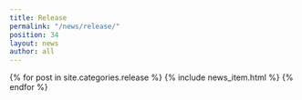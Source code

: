 ```yaml
---
title: Release
permalink: "/news/release/"
position: 34
layout: news
author: all
---
```


{% for post in site.categories.release %}
  {% include news_item.html %}
{% endfor %}
